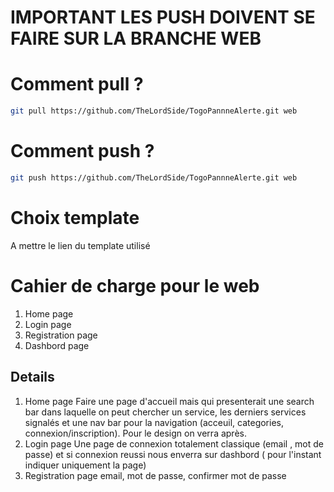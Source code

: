 # IMPORTANT LES PUSH DOIVENT SE FAIRE SUR LA BRANCHE WEB
# Comment pull ?
```bash
git pull https://github.com/TheLordSide/TogoPannneAlerte.git web
```
# Comment push ?
```bash
git push https://github.com/TheLordSide/TogoPannneAlerte.git web
```
# Choix template 
A mettre le lien du template utilisé

# Cahier de charge pour le web

1. Home page
2. Login page
3. Registration page
4. Dashbord page



## Details
1. Home page 
Faire une page d'accueil mais qui presenterait une search bar dans laquelle on peut chercher un service,  les derniers services signalés et une nav bar pour la navigation (acceuil, categories, connexion/inscription). Pour le design on verra après.
2. Login page
Une page de connexion totalement classique (email , mot de passe) et si connexion reussi nous enverra sur dashbord ( pour l'instant indiquer uniquement la page)
3. Registration page
email, mot de passe, confirmer mot de passe


